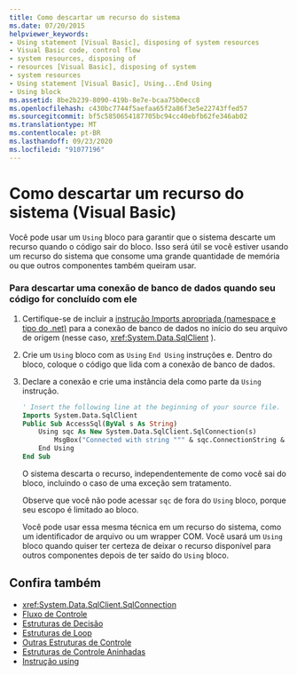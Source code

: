 ```yaml
---
title: Como descartar um recurso do sistema
ms.date: 07/20/2015
helpviewer_keywords:
- Using statement [Visual Basic], disposing of system resources
- Visual Basic code, control flow
- system resources, disposing of
- resources [Visual Basic], disposing of system
- system resources
- Using statement [Visual Basic], Using...End Using
- Using block
ms.assetid: 8be2b239-8090-419b-8e7e-bcaa75b0ecc8
ms.openlocfilehash: c430bc7744f5aefaa65f2a86f3e5e22743ffed57
ms.sourcegitcommit: bf5c5850654187705bc94cc40ebfb62fe346ab02
ms.translationtype: MT
ms.contentlocale: pt-BR
ms.lasthandoff: 09/23/2020
ms.locfileid: "91077196"
---
```

# <a name="how-to-dispose-of-a-system-resource-visual-basic"></a>Como descartar um recurso do sistema (Visual Basic)

Você pode usar um `Using` bloco para garantir que o sistema descarte um recurso quando o código sair do bloco. Isso será útil se você estiver usando um recurso do sistema que consome uma grande quantidade de memória ou que outros componentes também queiram usar.  
  
### <a name="to-dispose-of-a-database-connection-when-your-code-is-finished-with-it"></a>Para descartar uma conexão de banco de dados quando seu código for concluído com ele  
  
1. Certifique-se de incluir a [instrução Imports apropriada (namespace e tipo do .net)](../../../language-reference/statements/imports-statement-net-namespace-and-type.md) para a conexão de banco de dados no início do seu arquivo de origem (nesse caso, <xref:System.Data.SqlClient> ).  
  
2. Crie um `Using` bloco com as `Using` `End Using` instruções e. Dentro do bloco, coloque o código que lida com a conexão de banco de dados.  
  
3. Declare a conexão e crie uma instância dela como parte da `Using` instrução.  
  
    ```vb  
    ' Insert the following line at the beginning of your source file.  
    Imports System.Data.SqlClient  
    Public Sub AccessSql(ByVal s As String)  
        Using sqc As New System.Data.SqlClient.SqlConnection(s)  
            MsgBox("Connected with string """ & sqc.ConnectionString & """")  
        End Using  
    End Sub  
    ```  
  
     O sistema descarta o recurso, independentemente de como você sai do bloco, incluindo o caso de uma exceção sem tratamento.  
  
     Observe que você não pode acessar `sqc` de fora do `Using` bloco, porque seu escopo é limitado ao bloco.  
  
     Você pode usar essa mesma técnica em um recurso do sistema, como um identificador de arquivo ou um wrapper COM. Você usará um `Using` bloco quando quiser ter certeza de deixar o recurso disponível para outros componentes depois de ter saído do `Using` bloco.  
  
## <a name="see-also"></a>Confira também

- <xref:System.Data.SqlClient.SqlConnection>
- [Fluxo de Controle](index.md)
- [Estruturas de Decisão](decision-structures.md)
- [Estruturas de Loop](loop-structures.md)
- [Outras Estruturas de Controle](other-control-structures.md)
- [Estruturas de Controle Aninhadas](nested-control-structures.md)
- [Instrução using](../../../language-reference/statements/using-statement.md)
